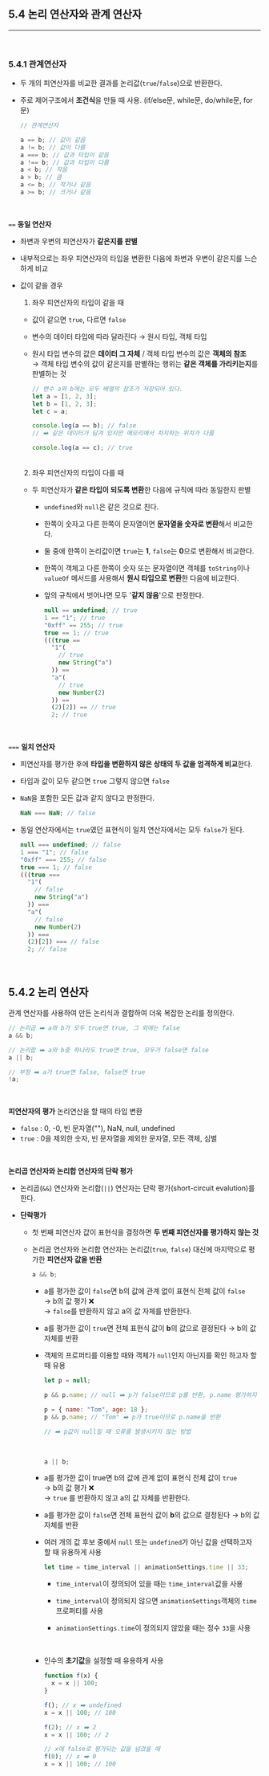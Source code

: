 ## 5.4 논리 연산자와 관계 연산자

---

<br />

### 5.4.1 관계연산자

- 두 개의 피연산자를 비교한 결과를 논리값(`true`/`false`)으로 반환한다.
- 주로 제어구조에서 **조건식**을 만들 때 사용. (if/else문, while문, do/while문, for문)

  ```jsx
  // 관계연산자

  a == b; // 값이 같음
  a != b; // 값이 다름
  a === b; // 값과 타입이 같음
  a !== b; // 값과 타입이 다름
  a < b; // 작음
  a > b; // 큼
  a <= b; // 작거나 같음
  a >= b; // 크거나 같음
  ```

<br />

`==` **동일 연산자**

- 좌변과 우변의 피연산자가 **같은지를 판별**
- 내부적으로는 좌우 피연산자의 타입을 변환한 다음에 좌변과 우변이 같은지를 느슨하게 비교
- 값이 같을 경우

  1. 좌우 피연산자의 타입이 같을 때

  - 값이 같으면 `true`, 다르면 `false`
  - 변수의 데이터 타입에 따라 달라진다 → 원시 타입, 객체 타입
  - 원시 타입 변수의 값은 **데이터 그 자체** / 객체 타입 변수의 값은 **객체의 참조**  
    → 객체 타입 변수의 값이 같은지를 판별하는 행위는 **같은 객체를 가리키는지**를 판별하는 것

    ```jsx
    // 변수 a와 b에는 모두 배열의 참조가 저장되어 있다.
    let a = [1, 2, 3];
    let b = [1, 2, 3];
    let c = a;

    console.log(a == b); // false
    // ➡️ 같은 데이터가 담겨 있지만 메모리에서 차지하는 위치가 다름

    console.log(a == c); // true
    ```

    <br />

  2. 좌우 피연산자의 타입이 다를 때

  - 두 피연산자가 **같은 타입이 되도록 변환**한 다음에 규칙에 따라 동일한지 판별

    - `undefined`와 `null`은 같은 것으로 친다.
    - 한쪽이 숫자고 다른 한쪽이 문자열이면 **문자열을 숫자로 변환**해서 비교한다.
    - 둘 중에 한쪽이 논리값이면 `true`는 **1**, `false`는 **0**으로 변환해서 비교한다.
    - 한쪽이 객체고 다른 한쪽이 숫자 또는 문자열이면 객체를 `toString`이나 `valueOf` 메서드를 사용해서 **원시 타입으로 변환**한 다음에 비교한다.
    - 앞의 규칙에서 벗어나면 모두 '**같지 않음**'으로 판정한다.

      ```jsx
      null == undefined; // true
      1 == "1"; // true
      "0xff" == 255; // true
      true == 1; // true
      (((true ==
        "1"(
          // true
          new String("a")
        )) ==
        "a"(
          // true
          new Number(2)
        )) ==
        (2)[2]) == // true
        2; // true
      ```

<br />

`===` **일치 연산자**

- 피연산자를 평가한 후에 **타입을 변환하지 않은 상태의 두 값을 엄격하게 비교**한다.
- 타입과 값이 모두 같으면 `true` 그렇지 않으면 `false`
- `NaN`을 포함한 모든 값과 같지 않다고 판정한다.
  ```jsx
  NaN === NaN; // false
  ```
- 동일 연산자에서는 `true`였던 표현식이 일치 연산자에서는 모두 `false`가 된다.

  ```jsx
  null === undefined; // false
  1 === "1"; // false
  "0xff" === 255; // false
  true === 1; // false
  (((true ===
    "1"(
      // false
      new String("a")
    )) ===
    "a"(
      // false
      new Number(2)
    )) ===
    (2)[2]) === // false
    2; // false
  ```

<br />

## 5.4.2 논리 연산자

관계 연산자를 사용하여 만든 논리식과 결합하여 더욱 복잡한 논리를 정의한다.

```jsx
// 논리곱 ➡️ a와 b가 모두 true면 true, 그 외에는 false
a && b;

// 논리합 ➡️ a와 b중 하나라도 true면 true, 모두가 false면 false
a || b;

// 부정 ➡️ a가 true면 false, false면 true
!a;
```

<br />

**피연산자의 평가**
논리연산을 할 때의 타입 변환

- `false` : 0, -0, 빈 문자열(""), NaN, null, undefined
- `true` : 0을 제외한 숫자, 빈 문자열을 제외한 문자열, 모든 객체, 심벌

<br />

**논리곱 연산자와 논리합 연산자의 단락 평가**

- 논리곱(`&&`) 연산자와 논리합(`||`) 연산자는 단락 평가(short-circuit evalution)를 한다.
- **단락평가**

  - 첫 번째 피연산자 값이 표현식을 결정하면 **두 번째 피연산자를 평가하지 않는 것**
  - 논리곱 연산자와 논리합 연산자는 논리값(`true`, `false`) 대신에 마지막으로 평가한
    **피연산자 값을 반환**

    ```jsx
    a && b;
    ```

    - a를 평가한 값이 `false`면 b의 값에 관계 없이 표현식 전체 값이 `false`  
       → b의 값 평가 ❌  
       → `false`를 반환하지 않고 a의 값 자체를 반환한다.
    - a를 평가한 값이 `true`면 전체 표현식 값이 **b**의 값으로 결정된다 → b의 값 자체를 반환
    - 객체의 프로퍼티를 이용할 때와 객체가 `null`인지 아닌지를 확인 하고자 할 때 유용

      ```jsx
      let p = null;

      p && p.name; // null ➡️ p가 false이므로 p를 반환, p.name 평가하지 않음

      p = { name: "Tom", age: 18 };
      p && p.name; // "Tom" ➡️ p가 true이므로 p.name을 반환

      // ➡️ p값이 null일 때 오류를 발생시키지 않는 방법
      ```

      <br />

      ```jsx
      a || b;
      ```

    - a를 평가한 값이 true면 b의 값에 관계 없이 표현식 전체 값이 `true`  
      → b의 값 평가 ❌  
      → `true` 를 반환하지 않고 a의 값 자체를 반환한다.
    - a를 평가한 값이 `false`면 전체 표현식 값이 **b**의 값으로 결정된다 → b의 값 자체를 반환
    - 여러 개의 값 후보 중에서 `null` 또는 `undefined`가 아닌 값을 선택하고자 할 때 유용하게 사용

      ```jsx
      let time = time_interval || animationSettings.time || 33;
      ```

      - `time_interval`이 정의되어 있을 때는 `time_interval`값을 사용
      - `time_interval`이 정의되지 않으면 `animationSettings`객체의 `time `프로퍼티를 사용
      - `animationSettings.time`이 정의되지 않았을 때는 정수 `33`을 사용

        <br />

    - 인수의 **초기값**을 설정할 때 유용하게 사용

      ```jsx
      function f(x) {
        x = x || 100;
      }

      f(); // x ➡️ undefined
      x = x || 100; // 100

      f(2); // x ➡️ 2
      x = x || 100; // 2

      // x에 false로 평가되는 값을 넘겼을 때
      f(0); // x ➡️ 0
      x = x || 100; // 100
      ```
